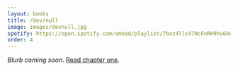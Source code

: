```yaml
---
layout: books
title: /dev/null
image: images/devnull.jpg
spotify: https://open.spotify.com/embed/playlist/7bxz4lls47NcFnRH9hu6kH
order: 4
---
```


<i>Blurb coming soon</i>. [Read chapter one](/dev-null-chapter-one).<br />
